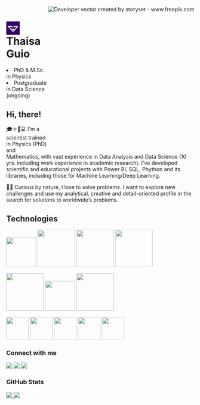 
<img align="right" alt="Developer vector created by storyset - www.freepik.com" height="380" src="https://user-images.githubusercontent.com/97471199/230774187-e482399b-492c-4c17-a831-0314bf90526e.png">

<h1>
    <a href="https://www.linkedin.com/in/thaisa-guio/?locale=en_US">
     <img align="center" alt="Logo BW7 TECH" width="36px" src="https://raw.githubusercontent.com/brunowenzel07/brunowenzel07.github.io/main/Logo400x400.png"></a>
    <span>Thaisa Guio</span>
</h1>

<p align="justify">
    <li>PhD  & M.Sc. in Physics</li>
    <li>Postgraduate in Data Science (ongoing)</li>
</p>

## Hi, there!

🎓⚛️🌌💻 I'm a scientist trained in Physics (PhD) and Mathematics, with vast experience in Data Analysis and Data Science (10 yrs. including work experience in academic research). I've developed scientific and educational projects with Power BI, SQL, Phython and its libraries, including those for Machine Learning/Deep Learning. 

🧐💡 Curious by nature, I love to solve problems. I want to explore new challenges and use my analytical, creative and detail-oriented profile in the search for solutions to worldwide’s problems. 

## Technologies

<img loading="lazy" src="https://cdn.jsdelivr.net/gh/devicons/devicon@latest/icons/python/python-original-wordmark.svg" width="80" height="80"> <img loading="lazy" src="https://cdn.jsdelivr.net/gh/devicons/devicon@latest/icons/tensorflow/tensorflow-original-wordmark.svg" width="100" height="100"> <img loading="lazy" src="https://cdn.jsdelivr.net/gh/devicons/devicon@latest/icons/keras/keras-original-wordmark.svg" width="100" height="100"> <img loading="lazy" src="https://cdn.jsdelivr.net/gh/devicons/devicon@latest/icons/scikitlearn/scikitlearn-original.svg" width="100" height="100"> 

<img loading="lazy" src="https://cdn.jsdelivr.net/gh/devicons/devicon@latest/icons/numpy/numpy-original-wordmark.svg" width="100" height="100"> <img loading="lazy" src="https://cdn.jsdelivr.net/gh/devicons/devicon@latest/icons/pandas/pandas-original-wordmark.svg" width="80" height="80"> <img loading="lazy" src="https://cdn.jsdelivr.net/gh/devicons/devicon@latest/icons/plotly/plotly-original-wordmark.svg" width="100" height="100">

<img loading="lazy" src="https://cdn.jsdelivr.net/gh/devicons/devicon@latest/icons/azuresqldatabase/azuresqldatabase-original.svg" width="60" height="60"> <img loading="lazy" src="https://cdn.jsdelivr.net/gh/devicons/devicon@latest/icons/html5/html5-original-wordmark.svg" width="60" height="60">
<img loading="lazy" src="https://cdn.jsdelivr.net/gh/devicons/devicon@latest/icons/css3/css3-original-wordmark.svg" width="60" height="60"> <img loading="lazy" src="https://cdn.jsdelivr.net/gh/devicons/devicon@latest/icons/javascript/javascript-original.svg" width="60" height="60">
<img loading="lazy" src="https://cdn.jsdelivr.net/gh/devicons/devicon@latest/icons/csharp/csharp-original.svg" width="60" height="60">


### Connect with me

<div>
<a href="https://www.linkedin.com/in/thaisa-guio/?locale=en_US" target="_blank"><img loading="lazy" src="https://img.shields.io/badge/-LinkedIn-%230077B5?style=for-the-badge&logo=linkedin&logoColor=white" target="_blank"></a>   
<a href = "https://img.shields.io/badge/GitHub-100000?style=for-the-badge&logo=github&logoColor=white&color=purple"><img loading="lazy" src="https://img.shields.io/badge/GitHub-100000?style=for-the-badge&logo=github&logoColor=white&color=purple" target=_blank"></a>
<a href = "mailto:thaisaguio.data@outlook.com"><img loading="lazy" src="https://img.shields.io/badge/Gmail-D14836?style=for-the-badge&logo=gmail&logoColor=white" target="_blank"></a>
</div>


### GitHub Stats

<div>
<a href="https://github.com/thaisaguio">
<img loading="lazy" height="180em" src="https://github-readme-stats.vercel.app/api/top-langs/?username=thaisaguio&layout=compact&langs_count=7&theme=dracula"/>
<img loading="lazy" height="180em" src="https://github-readme-stats.vercel.app/api?username=thaisaguio&show_icons=true&theme=dracula&include_all_commits=true&count_private=true"/>
</div>

